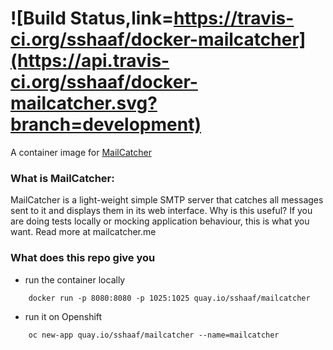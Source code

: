 ![Build Status,link=https://travis-ci.org/sshaaf/docker-mailcatcher](https://api.travis-ci.org/sshaaf/docker-mailcatcher.svg?branch=development)
=========

A container image for [MailCatcher](http://mailcatcher.me/)

### What is MailCatcher:
MailCatcher is a light-weight simple SMTP server that catches all messages sent to it and displays them in its web interface. Why is this useful? If you are doing tests locally or mocking application behaviour, this is what you want. Read more at mailcatcher.me


### What does this repo give you
* run the container locally

```
    docker run -p 8080:8080 -p 1025:1025 quay.io/sshaaf/mailcatcher                                                            
```

* run it on Openshift
```
    oc new-app quay.io/sshaaf/mailcatcher --name=mailcatcher
```



